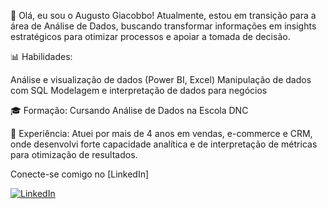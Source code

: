 👋 Olá, eu sou o Augusto Giacobbo!
Atualmente, estou em transição para a área de Análise de Dados, buscando transformar informações em insights estratégicos para otimizar processos e apoiar a tomada de decisão.

📊 Habilidades:

Análise e visualização de dados (Power BI, Excel)
Manipulação de dados com SQL
Modelagem e interpretação de dados para negócios


🎓 Formação:
Cursando Análise de Dados na Escola DNC

💼 Experiência:
Atuei por mais de 4 anos em vendas, e-commerce e CRM, onde desenvolvi forte capacidade analítica e de interpretação de métricas para otimização de resultados.

Conecte-se comigo no [LinkedIn]

[![LinkedIn](https://img.shields.io/badge/LinkedIn-0077B5?style=for-the-badge&logo=linkedin&logoColor=white)](https://www.linkedin.com/in/augusto-giacobbo-4148a821b/)

